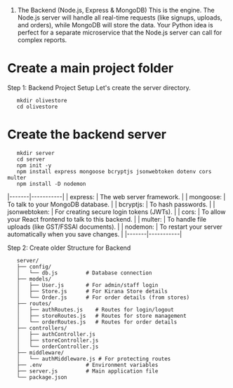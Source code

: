 1. The Backend (Node.js, Express & MongoDB)
This is the engine. The Node.js server will handle all real-time requests (like signups, uploads, and orders), while MongoDB will store the data. Your Python idea is perfect for a separate microservice that the Node.js server can call for complex reports.

# Create a main project folder
Step 1: Backend Project Setup
Let's create the server directory.
```
   mkdir olivestore
   cd olivestore
```

# Create the backend server
```
   mkdir server
   cd server
   npm init -y
   npm install express mongoose bcryptjs jsonwebtoken dotenv cors multer
   npm install -D nodemon 
```
|-------|-----------|
| express: | The web server framework. | 
| mongoose: | To talk to your MongoDB database. | 
| bcryptjs: | To hash passwords. | 
| jsonwebtoken: | For creating secure login tokens (JWTs). | 
| cors: | To allow your React frontend to talk to this backend. | 
| multer: | To handle file uploads (like GST/FSSAI documents). | 
| nodemon: | To restart your server automatically when you save changes. | 
|-------|-----------|

Step 2: Create older Structure for Backend
```
   server/
   ├── config/
   │   └── db.js         # Database connection
   ├── models/
   │   ├── User.js       # For admin/staff login
   │   ├── Store.js      # For Kirana Store details
   │   └── Order.js      # For order details (from stores)
   ├── routes/
   │   ├── authRoutes.js    # Routes for login/logout
   │   ├── storeRoutes.js   # Routes for store management
   │   └── orderRoutes.js   # Routes for order details
   ├── controllers/
   │   ├── authController.js
   │   ├── storeController.js
   │   └── orderController.js
   ├── middleware/
   │   └── authMiddleware.js # For protecting routes
   ├── .env              # Environment variables
   ├── server.js         # Main application file
   └── package.json
```